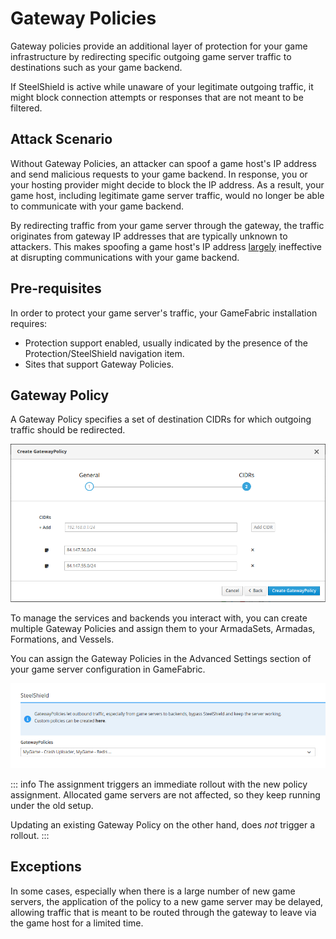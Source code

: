 # Gateway Policies

Gateway policies provide an additional layer of protection for your game infrastructure by 
redirecting specific outgoing game server traffic to destinations such as your game backend.

If SteelShield is active while unaware of your legitimate outgoing traffic, it might block connection attempts or responses that are not meant to be filtered.

## Attack Scenario

Without Gateway Policies, an attacker can spoof a game host's IP address and send malicious requests to your game backend. 
In response, you or your hosting provider might decide to block the IP address. 
As a result, your game host, including legitimate game server traffic, 
would no longer be able to communicate with your game backend.

By redirecting traffic from your game server through the gateway, 
the traffic originates from gateway IP addresses that are typically unknown to attackers. 
This makes spoofing a game host's IP address [largely](#exceptions) ineffective at disrupting communications with your game backend.

## Pre-requisites

In order to protect your game server's traffic, your GameFabric installation requires:

- Protection support enabled, usually indicated by the presence of the Protection/SteelShield navigation item.
- Sites that support Gateway Policies.

## Gateway Policy

A Gateway Policy specifies a set of destination CIDRs for which outgoing traffic should be redirected.

![create-gateway-policy.png](images/create-gateway-policy.png)

To manage the services and backends you interact with,
you can create multiple Gateway Policies and assign them to your ArmadaSets, Armadas, Formations, and Vessels.

You can assign the Gateway Policies in the Advanced Settings section of your game server configuration in GameFabric.

![select-gateway-policies.png](images/select-gateway-policies.png)

::: info
The assignment triggers an immediate rollout with the new policy assignment.
Allocated game servers are not affected, so they keep running under the old setup.

Updating an existing Gateway Policy on the other hand, does _not_ trigger a rollout.
:::

## Exceptions

In some cases, especially when there is a large number of new game servers,
the application of the policy to a new game server may be delayed, 
allowing traffic that is meant to be routed through the gateway to leave via the game host for a limited time.
